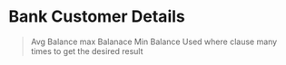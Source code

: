 # Bank Customer Details 
> Avg Balance
> max Balanace
> Min Balance
> Used where clause many times to get the desired result
